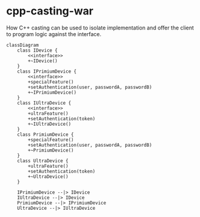 # cpp-casting-war

How C++ casting can be used to isolate implementation and offer the client to program logic against the interface.

```mermaid
classDiagram
    class IDevice {
        <<interface>>
        +~IDevice()
    }
    class IPrimiumDevice {
        <<interface>>
        +specialFeature()
        +setAuthentication(user, passwordA, passwordB)
        +~IPrimiumDevice()
    }
    class IUltraDevice {
        <<interface>>
        +ultraFeature()
        +setAuthentication(token)
        +~IUltraDevice()
    }
    class PrimiumDevice {
        +specialFeature()
        +setAuthentication(user, passwordA, passwordB)
        +~PrimiumDevice()
    }
    class UltraDevice {
        +ultraFeature()
        +setAuthentication(token)
        +~UltraDevice()
    }

    IPrimiumDevice --|> IDevice
    IUltraDevice --|> IDevice
    PrimiumDevice --|> IPrimiumDevice
    UltraDevice --|> IUltraDevice
```